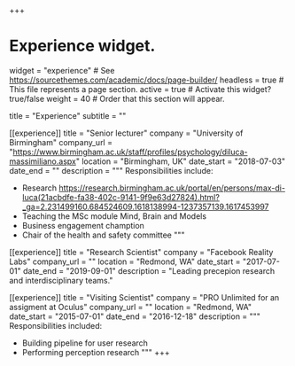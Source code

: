+++
# Experience widget.
widget = "experience"  # See https://sourcethemes.com/academic/docs/page-builder/
headless = true  # This file represents a page section.
active = true  # Activate this widget? true/false
weight = 40  # Order that this section will appear.

title = "Experience"
subtitle = ""


   
[[experience]]
  title = "Senior lecturer"
  company = "University of Birmingham"
  company_url = "https://www.birmingham.ac.uk/staff/profiles/psychology/diluca-massimiliano.aspx"
  location = "Birmingham, UK"
  date_start = "2018-07-03"
  date_end = ""
  description = """
  Responsibilities include:
  
  * Research https://research.birmingham.ac.uk/portal/en/persons/max-di-luca(21acbdfe-fa38-402c-9141-9f9e63d27824).html?_ga=2.231499160.684524609.1618138994-1237357139.1617453997
  * Teaching the MSc module Mind, Brain and Models
  * Business engagement chamption
  * Chair of the health and safety committee
  """

[[experience]]
  title = "Research Scientist"
  company = "Facebook Reality Labs"
  company_url = ""
  location = "Redmond, WA"
  date_start = "2017-07-01"
  date_end = "2019-09-01"
  description = "Leading precepion research and interdisciplinary teams."



[[experience]]
  title = "Visiting Scientist"
  company = "PRO Unlimited for an assigment at Oculus"
  company_url = ""
  location = "Redmond, WA"
  date_start = "2015-07-01"
  date_end = "2016-12-18"
  description = """
  Responsibilities included:

* Building pipeline for user research
* Performing perception research
"""
+++
